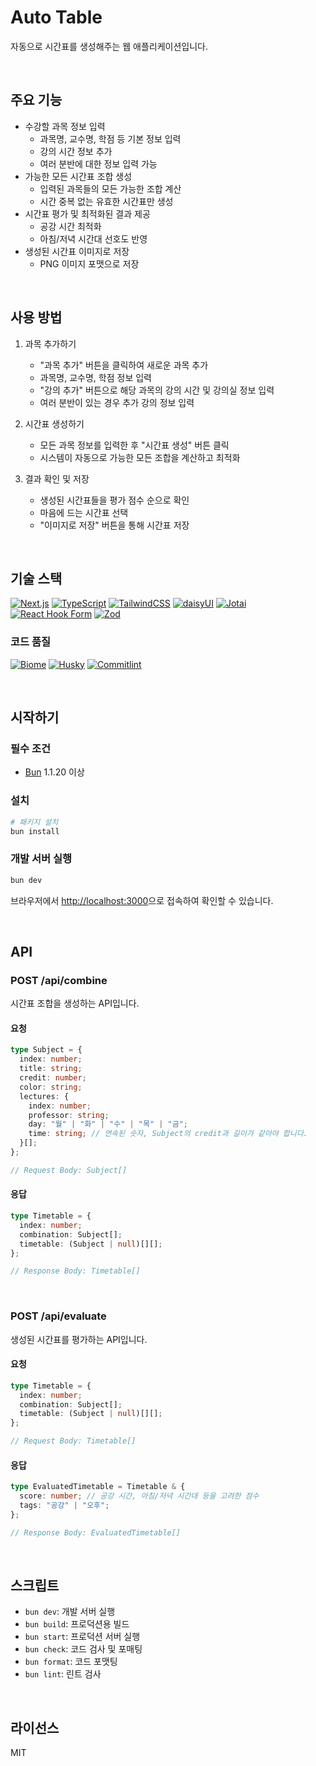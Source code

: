 # Auto Table

자동으로 시간표를 생성해주는 웹 애플리케이션입니다.

&nbsp;

## 주요 기능

- 수강할 과목 정보 입력
  - 과목명, 교수명, 학점 등 기본 정보 입력
  - 강의 시간 정보 추가
  - 여러 분반에 대한 정보 입력 가능
- 가능한 모든 시간표 조합 생성
  - 입력된 과목들의 모든 가능한 조합 계산
  - 시간 중복 없는 유효한 시간표만 생성
- 시간표 평가 및 최적화된 결과 제공
  - 공강 시간 최적화
  - 아침/저녁 시간대 선호도 반영
- 생성된 시간표 이미지로 저장
  - PNG 이미지 포맷으로 저장

&nbsp;

## 사용 방법

1. 과목 추가하기

   - "과목 추가" 버튼을 클릭하여 새로운 과목 추가
   - 과목명, 교수명, 학점 정보 입력
   - "강의 추가" 버튼으로 해당 과목의 강의 시간 및 강의실 정보 입력
   - 여러 분반이 있는 경우 추가 강의 정보 입력

2. 시간표 생성하기

   - 모든 과목 정보를 입력한 후 "시간표 생성" 버튼 클릭
   - 시스템이 자동으로 가능한 모든 조합을 계산하고 최적화

3. 결과 확인 및 저장
   - 생성된 시간표들을 평가 점수 순으로 확인
   - 마음에 드는 시간표 선택
   - "이미지로 저장" 버튼을 통해 시간표 저장

&nbsp;

## 기술 스택

[![Next.js](https://img.shields.io/badge/Next.js-15-black?logo=next.js)](https://nextjs.org/)
[![TypeScript](https://img.shields.io/badge/TypeScript-5.8-blue?logo=typescript)](https://www.typescriptlang.org/)
[![TailwindCSS](https://img.shields.io/badge/TailwindCSS-4.0-38B2AC?logo=tailwind-css)](https://tailwindcss.com/)
[![daisyUI](https://img.shields.io/badge/daisyUI-5.0-5A0EF8?logo=daisyui)](https://daisyui.com/)
[![Jotai](https://img.shields.io/badge/Jotai-2.12-black?logo=react)](https://jotai.org/)
[![React Hook Form](https://img.shields.io/badge/React_Hook_Form-7.54-EC5990?logo=react)](https://react-hook-form.com/)
[![Zod](https://img.shields.io/badge/Zod-3.24-blue?logo=zod)](https://zod.dev/)

### 코드 품질

[![Biome](https://img.shields.io/badge/Biome-1.9-green?logo=biome)](https://biomejs.dev/)
[![Husky](https://img.shields.io/badge/Husky-9.1-yellow?logo=git)](https://typicode.github.io/husky/)
[![Commitlint](https://img.shields.io/badge/Commitlint-19.8-red?logo=commitlint)](https://commitlint.js.org/)

&nbsp;

## 시작하기

### 필수 조건

- [Bun](https://bun.sh) 1.1.20 이상

### 설치

```bash
# 패키지 설치
bun install
```

### 개발 서버 실행

```bash
bun dev
```

브라우저에서 [http://localhost:3000](http://localhost:3000)으로 접속하여 확인할 수 있습니다.

&nbsp;

## API

### POST /api/combine

시간표 조합을 생성하는 API입니다.

#### 요청

```typescript
type Subject = {
  index: number;
  title: string;
  credit: number;
  color: string;
  lectures: {
    index: number;
    professor: string;
    day: "월" | "화" | "수" | "목" | "금";
    time: string; // 연속된 숫자, Subject의 credit과 길이가 같아야 합니다.
  }[];
};

// Request Body: Subject[]
```

#### 응답

```typescript
type Timetable = {
  index: number;
  combination: Subject[];
  timetable: (Subject | null)[][];
};

// Response Body: Timetable[]
```

&nbsp;

### POST /api/evaluate

생성된 시간표를 평가하는 API입니다.

#### 요청

```typescript
type Timetable = {
  index: number;
  combination: Subject[];
  timetable: (Subject | null)[][];
};

// Request Body: Timetable[]
```

#### 응답

```typescript
type EvaluatedTimetable = Timetable & {
  score: number; // 공강 시간, 아침/저녁 시간대 등을 고려한 점수
  tags: "공강" | "오후";
};

// Response Body: EvaluatedTimetable[]
```

&nbsp;

## 스크립트

- `bun dev`: 개발 서버 실행
- `bun build`: 프로덕션용 빌드
- `bun start`: 프로덕션 서버 실행
- `bun check`: 코드 검사 및 포매팅
- `bun format`: 코드 포맷팅
- `bun lint`: 린트 검사

&nbsp;

## 라이선스

MIT

